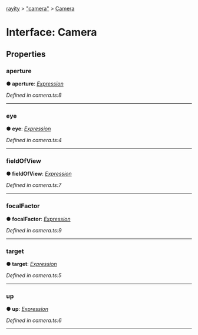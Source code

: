 [rayity](../README.md) > ["camera"](../modules/_camera_.md) > [Camera](../interfaces/_camera_.camera.md)



# Interface: Camera


## Properties
<a id="aperture"></a>

###  aperture

**●  aperture**:  *[Expression](_expression_.expression.md)* 

*Defined in camera.ts:8*





___

<a id="eye"></a>

###  eye

**●  eye**:  *[Expression](_expression_.expression.md)* 

*Defined in camera.ts:4*





___

<a id="fieldofview"></a>

###  fieldOfView

**●  fieldOfView**:  *[Expression](_expression_.expression.md)* 

*Defined in camera.ts:7*





___

<a id="focalfactor"></a>

###  focalFactor

**●  focalFactor**:  *[Expression](_expression_.expression.md)* 

*Defined in camera.ts:9*





___

<a id="target"></a>

###  target

**●  target**:  *[Expression](_expression_.expression.md)* 

*Defined in camera.ts:5*





___

<a id="up"></a>

###  up

**●  up**:  *[Expression](_expression_.expression.md)* 

*Defined in camera.ts:6*





___


